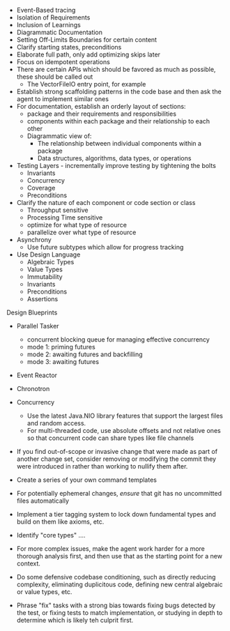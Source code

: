 * Event-Based tracing
* Isolation of Requirements
* Inclusion of Learnings
* Diagrammatic Documentation
* Setting Off-Limits Boundaries for certain content
* Clarify starting states, preconditions
* Elaborate full path, only add optimizing skips later
* Focus on idempotent operations
* There are certain APIs which should be favored as much as possible, these should be called out
  * The VectorFileIO entry point, for example
* Establish strong scaffolding patterns in the code base and then ask the agent to implement 
  similar ones
* For documentation, establish an orderly layout of sections:
  * package and their requirements and responsibilities
  * components within each package and their relationship to each other
  * Diagrammatic view of:
    * The relationship between individual components within a package
    * Data structures, algorithms, data types, or operations
* Testing Layers - incrementally improve testing by tightening the bolts
  * Invariants
  * Concurrency
  * Coverage
  * Preconditions
* Clarify the nature of each component or code section or class
  * Throughput sensitive
  * Processing Time sensitive
  * optimize for what type of resource
  * parallelize over what type of resource
* Asynchrony
  * Use future subtypes which allow for progress tracking
* Use Design Language
  * Algebraic Types
  * Value Types
  * Immutability
  * Invariants
  * Preconditions
  * Assertions

Design Blueprints
* Parallel Tasker
  * concurrent blocking queue for managing effective concurrency
  * mode 1: priming futures
  * mode 2: awaiting futures and backfilling
  * mode 3: awaiting futures
* Event Reactor
* Chronotron

* Concurrency
  * Use the latest Java.NIO library features that support the largest files and random access.
  * For multi-threaded code, use absolute offsets and not relative ones so that concurrent code 
    can share types like file channels

* If you find out-of-scope or invasive change that were made as part of another change set, 
  consider removing or modifying the commit they were introduced in rather than working to 
  nullify them after.

* Create a series of your own command templates

* For potentially ephemeral changes, _ensure_ that git has no uncommitted files automatically

* Implement a tier tagging system to lock down fundamental types and build on them like axioms, etc.

* Identify "core types" ....

* For more complex issues, make the agent work harder for a more thorough analysis first, and 
  then use that as the starting point for a new context.
* Do some defensive codebase conditioning, such as directly reducing complexity, eliminating 
  duplicitous code, defining new central algebraic or value types, etc.

* Phrase "fix" tasks with a strong bias towards fixing bugs detected by the test, or fixing tests to match implementation, or studying in depth to determine which is likely teh culprit first.